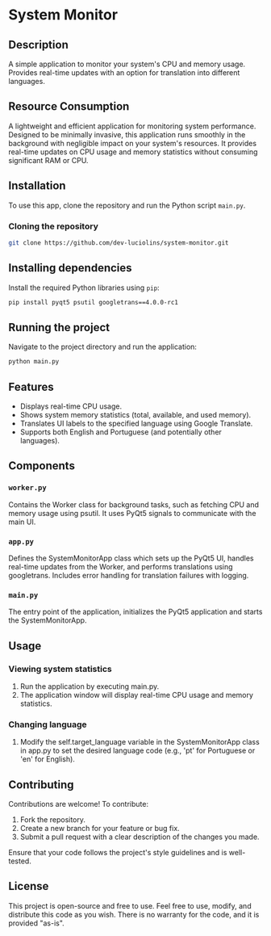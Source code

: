 # System Monitor

## Description
A simple application to monitor your system's CPU and memory usage. Provides real-time updates with an option for translation into different languages.

## Resource Consumption
A lightweight and efficient application for monitoring system performance. Designed to be minimally invasive, this application runs smoothly in the background with negligible impact on your system's resources. It provides real-time updates on CPU usage and memory statistics without consuming significant RAM or CPU.

## Installation
To use this app, clone the repository and run the Python script `main.py`.

### Cloning the repository
```bash
git clone https://github.com/dev-luciolins/system-monitor.git
```

## Installing dependencies

Install the required Python libraries using `pip`:
```bash
pip install pyqt5 psutil googletrans==4.0.0-rc1
```

## Running the project

Navigate to the project directory and run the application:
```bash
python main.py
```

## Features

* Displays real-time CPU usage.
* Shows system memory statistics (total, available, and used memory).
* Translates UI labels to the specified language using Google Translate.
* Supports both English and Portuguese (and potentially other languages).

## Components
### `worker.py`
Contains the Worker class for background tasks, such as fetching CPU and memory usage using psutil. It uses PyQt5 signals to communicate with the main UI.

### `app.py`
Defines the SystemMonitorApp class which sets up the PyQt5 UI, handles real-time updates from the Worker, and performs translations using googletrans. Includes error handling for translation failures with logging.

### `main.py`
The entry point of the application, initializes the PyQt5 application and starts the SystemMonitorApp.

## Usage

### Viewing system statistics
1. Run the application by executing main.py.
2. The application window will display real-time CPU usage and memory statistics.
### Changing language
1. Modify the self.target_language variable in the SystemMonitorApp class in app.py to set the desired language code (e.g., 'pt' for Portuguese or 'en' for English).

## Contributing
Contributions are welcome! To contribute:

1. Fork the repository.
2. Create a new branch for your feature or bug fix.
3. Submit a pull request with a clear description of the changes you made.

Ensure that your code follows the project's style guidelines and is well-tested.

## License
This project is open-source and free to use. Feel free to use, modify, and distribute this code as you wish. There is no warranty for the code, and it is provided "as-is".